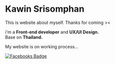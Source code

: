 # Kawin Srisomphan
This is website about myself. Thanks for coming >&lt;

i'm a <b>Front-end developer</b> and <b>UX/UI Design.</b><br />
Base on <b>Thailand.</b><br/>

My website is on working process...<br />

<!--[![Star Badge](https://img.shields.io/github/stars/KawinOfficial)]-->
[![Facebooks Badge](https://img.shields.io/badge/Facebook-Profile-blue)](http://facebook.com/kawinsrisomphan)
